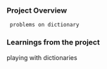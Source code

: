### Project Overview

     problems on dictionary


### Learnings from the project

 playing with dictionaries



